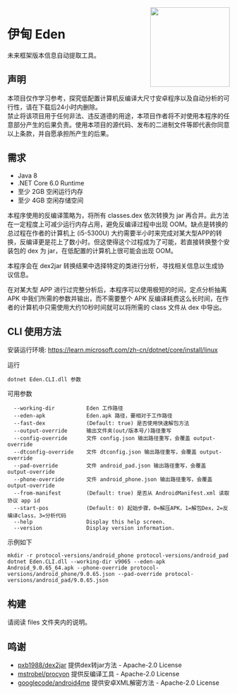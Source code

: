 <img align="right" src="docs/eden.png" width="180"/>

# 伊甸 Eden

未来框架版本信息自动提取工具。

## 声明

本项目仅作学习参考，探究低配置计算机反编译大尺寸安卓程序以及自动分析的可行性，请在下载后24小时内删除。  
禁止将该项目用于任何非法、违反道德的用途，本项目作者将不对使用本程序的任意部分产生的后果负责。使用本项目的源代码、发布的二进制文件等即代表你同意以上条款，并自愿承担所产生的后果。

## 需求

* Java 8
* .NET Core 6.0 Runtime
* 至少 2GB 空闲运行内存
* 至少 4GB 空闲存储空间

本程序使用的反编译策略为，将所有 classes.dex 依次转换为 jar 再合并。此方法在一定程度上可减少运行内存占用，避免反编译过程中出现 OOM。缺点是转换的总过程在作者的计算机上 (i5-5300U) 大约需要半小时来完成对某大型APP的转换，反编译更是花上了数小时。但这使得这个过程成为了可能，若直接转换整个安装包的 dex 为 jar，在低配置的计算机上很可能会出现 OOM。

本程序会在 dex2jar 转换结果中选择特定的类进行分析，寻找相关信息以生成协议信息。

在对某大型 APP 进行过完整分析后，本程序可以使用极短的时间，定点分析抽离 APK 中我们所需的参数并输出，而不需要整个 APK 反编译耗费这么长时间，在作者的计算机中只需使用大约10秒时间就可以将所需的 class 文件从 dex 中导出。

## CLI 使用方法

安装运行环境: https://learn.microsoft.com/zh-cn/dotnet/core/install/linux

运行
```shell
dotnet Eden.CLI.dll 参数
```
可用参数
```shell
  --working-dir          Eden 工作路径
  --eden-apk             Eden.apk 路径，要相对于工作路径
  --fast-dex             (Default: true) 是否使用快速解包方法
  --output-override      输出文件夹(out/版本号/)路径重写
  --config-override      文件 config.json 输出路径重写，会覆盖 output-override
  --dtconfig-override    文件 dtconfig.json 输出路径重写，会覆盖 output-override
  --pad-override         文件 android_pad.json 输出路径重写，会覆盖 output-override
  --phone-override       文件 android_phone.json 输出路径重写，会覆盖 output-override
  --from-manifest        (Default: true) 是否从 AndroidManifest.xml 读取协议 app id
  --start-pos            (Default: 0) 起始步骤，0=解压APK，1=解包Dex，2=反编译class，3=分析代码
  --help                 Display this help screen.
  --version              Display version information.
```
示例如下
```shell
mkdir -r protocol-versions/android_phone protocol-versions/android_pad
dotnet Eden.CLI.dll --working-dir v9065 --eden-apk Android_9.0.65_64.apk --phone-override protocol-versions/android_phone/9.0.65.json --pad-override protocol-versions/android_pad/9.0.65.json
```

## 构建

请阅读 files 文件夹内的说明。

## 鸣谢

* [pxb1988/dex2jar](https://github.com/pxb1988/dex2jar) 提供dex转jar方法 - Apache-2.0 License
* [mstrobel/procyon](https://github.com/mstrobel/procyon) 提供反编译工具 - Apache-2.0 License
* [googlecode/android4me](https://code.google.com/archive/p/android4me) 提供安卓XML解密方法 - Apache-2.0 License
